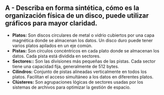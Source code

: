## A - Describa en forma sintética, cómo es la organización física de un disco, puede utilizar gráficos para mayor claridad.

- **Platos:** Son discos circulares de metal o vidrio cubiertos por una capa magnética donde se almacenan los datos. Un disco duro puede tener varios platos apilados en un eje común.
- **Pistas:** Son círculos concéntricos en cada plato donde se almacenan los datos. Cada pista está dividida en sectores.
- **Sectores::** Son las divisiones más pequeñas de las pistas. Cada sector tiene una capacidad fija, generalmente de 512 bytes.
- **Cilindros:** Conjunto de pistas alineadas verticalmente en todos los platos. Facilitan el acceso simultáneo a los datos en diferentes platos.
- **Clústeres:** Son agrupaciones lógicas de sectores usadas por los sistemas de archivos para optimizar la gestión de espacio.